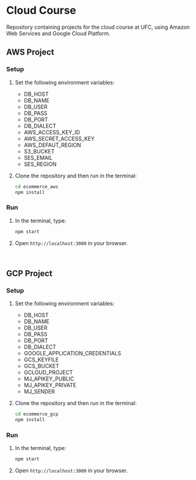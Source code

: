 # Cloud Course
Repository containing projects for the cloud course at UFC, using Amazon Web Services and Google Cloud Platform.


## AWS Project

### Setup

1. Set the following environment variables:
   * DB_HOST
   * DB_NAME
   * DB_USER
   * DB_PASS
   * DB_PORT
   * DB_DIALECT
   * AWS_ACCESS_KEY_ID
   * AWS_SECRET_ACCESS_KEY
   * AWS_DEFAUT_REGION
   * S3_BUCKET
   * SES_EMAIL
   * SES_REGION

2. Clone the repository and then run in the terminal:  
    ```bash
    cd ecommerce_aws 
    npm install
    ```
    
### Run
1. In the terminal, type:

    ```bash
    npm start
    ```
    
2. Open `http://localhost:3000` in your browser.

<br/>

## GCP Project

### Setup

1. Set the following environment variables:
   * DB_HOST
   * DB_NAME
   * DB_USER
   * DB_PASS
   * DB_PORT
   * DB_DIALECT
   * GOOGLE_APPLICATION_CREDENTIALS
   * GCS_KEYFILE
   * GCS_BUCKET
   * GCLOUD_PROJECT
   * MJ_APIKEY_PUBLIC
   * MJ_APIKEY_PRIVATE
   * MJ_SENDER

2. Clone the repository and then run in the terminal:  
    ```bash
    cd ecommerce_gcp 
    npm install
    ```
    
### Run
1. In the terminal, type:

    ```bash
    npm start
    ```
    
2. Open `http://localhost:3000` in your browser.
